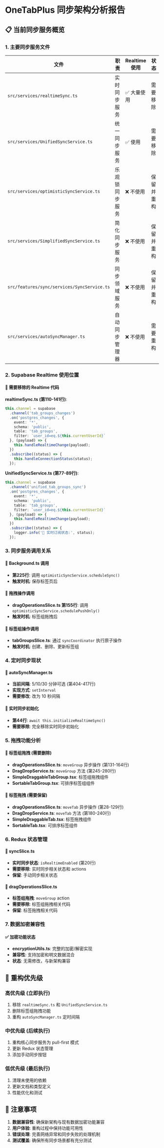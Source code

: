 # OneTabPlus 同步架构分析报告

## 📋 当前同步服务概览

### 1. 主要同步服务文件

| 文件 | 职责 | Realtime 使用 | 状态 |
|------|------|---------------|------|
| `src/services/realtimeSync.ts` | 实时同步服务 | ✅ 大量使用 | 需要移除 |
| `src/services/UnifiedSyncService.ts` | 统一同步服务 | ✅ 使用 | 需要移除 |
| `src/services/optimisticSyncService.ts` | 乐观锁同步服务 | ❌ 不使用 | 保留并重构 |
| `src/services/SimplifiedSyncService.ts` | 简化同步服务 | ❌ 不使用 | 保留并重构 |
| `src/features/sync/services/SyncService.ts` | 同步领域服务 | ❌ 不使用 | 保留并重构 |
| `src/services/autoSyncManager.ts` | 自动同步管理器 | ❌ 不使用 | 需要重构 |

### 2. Supabase Realtime 使用位置

#### 🔴 需要移除的 Realtime 代码

**realtimeSync.ts (第110-141行)**:
```typescript
this.channel = supabase
  .channel('tab_groups_changes')
  .on('postgres_changes', {
    event: '*',
    schema: 'public',
    table: 'tab_groups',
    filter: `user_id=eq.${this.currentUserId}`
  }, (payload) => {
    this.handleRealtimeChange(payload);
  })
  .subscribe((status) => {
    this.handleConnectionStatus(status);
  });
```

**UnifiedSyncService.ts (第77-89行)**:
```typescript
this.channel = supabase
  .channel('unified_tab_groups_sync')
  .on('postgres_changes', {
    event: '*',
    schema: 'public',
    table: 'tab_groups',
    filter: `user_id=eq.${this.currentUserId}`
  }, (payload) => {
    this.handleRealtimeChange(payload);
  })
  .subscribe((status) => {
    logger.info('📡 实时订阅状态:', status);
  });
```

### 3. 同步服务调用关系

#### 📍 Background.ts 调用
- **第225行**: 调用 `optimisticSyncService.scheduleSync()`
- **触发时机**: 保存标签页后

#### 📍 拖拽操作调用
- **dragOperationsSlice.ts 第155行**: 调用 `optimisticSyncService.schedulePushOnly()`
- **触发时机**: 标签组拖拽后

#### 📍 标签组操作调用
- **tabGroupsSlice.ts**: 通过 `syncCoordinator` 执行原子操作
- **触发时机**: 创建、删除、更新标签组

### 4. 定时同步现状

#### 🔄 autoSyncManager.ts
- **当前间隔**: 5/10/30 分钟可选 (第404-417行)
- **实现方式**: `setInterval`
- **需要修改**: 改为 10 秒间隔

#### 🔄 实时同步初始化
- **第44行**: `await this.initializeRealtimeSync()`
- **需要移除**: 完全移除实时同步初始化

### 5. 拖拽功能分析

#### 📍 标签组拖拽 (需要删除)
- **dragOperationsSlice.ts**: `moveGroup` 异步操作 (第131-164行)
- **DragDropService.ts**: `moveGroup` 方法 (第245-280行)
- **SimpleDraggableTabGroup.tsx**: 标签组拖拽组件
- **SortableTabGroup.tsx**: 可排序标签组组件

#### 📍 标签拖拽 (需要保留)
- **dragOperationsSlice.ts**: `moveTab` 异步操作 (第28-129行)
- **DragDropService.ts**: `moveTab` 方法 (第180-240行)
- **SimpleDraggableTab.tsx**: 标签拖拽组件
- **SortableTab.tsx**: 可排序标签组件

### 6. Redux 状态管理

#### 🔄 syncSlice.ts
- **实时同步状态**: `isRealtimeEnabled` (第20行)
- **需要移除**: 实时同步相关状态和 actions
- **保留**: 手动同步相关状态

#### 🔄 dragOperationsSlice.ts
- **标签组拖拽**: `moveGroup` action
- **需要移除**: 标签组拖拽相关代码
- **保留**: 标签拖拽相关代码

### 7. 数据加密兼容性

#### ✅ 加密功能状态
- **encryptionUtils.ts**: 完整的加密/解密实现
- **兼容性**: 支持加密和明文数据混合
- **状态**: 无需修改，与新架构兼容

## 🎯 重构优先级

### 高优先级 (立即执行)
1. 移除 `realtimeSync.ts` 和 `UnifiedSyncService.ts`
2. 删除标签组拖拽功能
3. 重构 `autoSyncManager.ts` 定时间隔

### 中优先级 (后续执行)
1. 重构核心同步服务为 pull-first 模式
2. 更新 Redux 状态管理
3. 添加手动同步按钮

### 低优先级 (最后执行)
1. 清理未使用的依赖
2. 更新文档和类型定义
3. 性能优化和测试

## 📝 注意事项

1. **数据兼容性**: 确保新架构与现有数据加密功能兼容
2. **用户体验**: 重构过程中保持功能可用性
3. **错误处理**: 完善网络异常和同步失败的处理机制
4. **测试覆盖**: 确保所有同步场景都有充分测试
